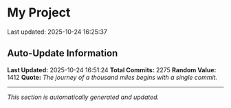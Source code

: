 # My Project


Last updated: 2025-10-24 16:25:37










































































































































































































































































































































































































































































































































































































































































































































































































































































































































































































































































































































































































































































































































































































































































































































































































































































































































































































































































































































































































































































































































































































































































































































































































































































































































































































































































































































































## Auto-Update Information

**Last Updated:** 2025-10-24 16:51:24
**Total Commits:** 2275
**Random Value:** 1412
**Quote:** _The journey of a thousand miles begins with a single commit._

---
_This section is automatically generated and updated._